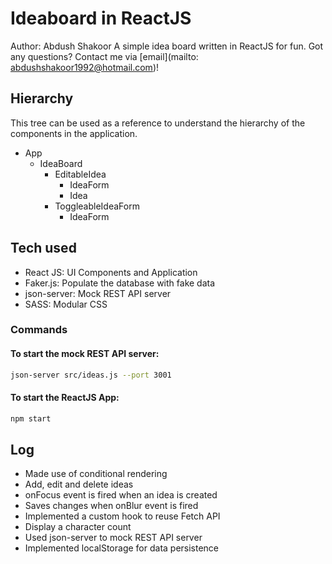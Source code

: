 # Ideaboard in ReactJS
Author: Abdush Shakoor
A simple idea board written in ReactJS for fun.
Got any questions? Contact me via [email](mailto: abdushshakoor1992@hotmail.com)!

## Hierarchy
This tree can be used as a reference to understand the hierarchy of the components in the application.

- App
    * IdeaBoard
        - EditableIdea
            + IdeaForm
            + Idea
        - ToggleableIdeaForm
            + IdeaForm

## Tech used
- React JS: UI Components and Application
- Faker.js: Populate the database with fake data
- json-server: Mock REST API server
- SASS: Modular CSS

### Commands

#### To start the mock REST API server:
```bash
json-server src/ideas.js --port 3001
```

#### To start the ReactJS App:
```bash
npm start
```

## Log
- Made use of conditional rendering
- Add, edit and delete ideas
- onFocus event is fired when an idea is created
- Saves changes when onBlur event is fired
- Implemented a custom hook to reuse Fetch API
- Display a character count
- Used json-server to mock REST API server
- Implemented localStorage for data persistence